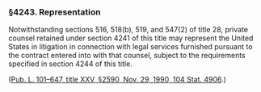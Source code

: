 ### §4243. Representation ###

Notwithstanding sections 516, 518(b), 519, and 547(2) of title 28, private counsel retained under section 4241 of this title may represent the United States in litigation in connection with legal services furnished pursuant to the contract entered into with that counsel, subject to the requirements specified in section 4244 of this title.

([Pub. L. 101–647, title XXV, §2590, Nov. 29, 1990, 104 Stat. 4906](/statviewer.htm?volume=104&page=4906).)